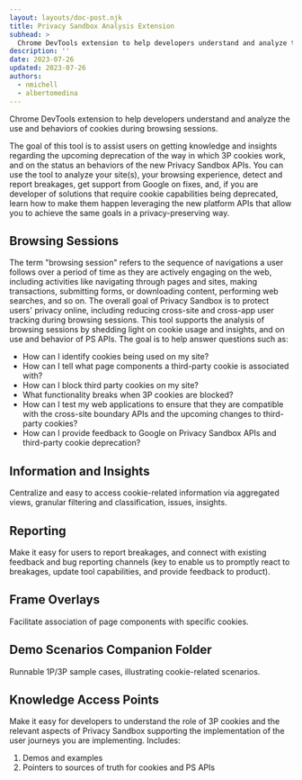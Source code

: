 ```yaml
---
layout: layouts/doc-post.njk
title: Privacy Sandbox Analysis Extension
subhead: >
  Chrome DevTools extension to help developers understand and analyze the use and behaviors of cookies during browsing sessions.
description: ''
date: 2023-07-26
updated: 2023-07-26
authors:
  - nmichell
  - albertomedina
---
```


Chrome DevTools extension to help developers understand and analyze the use and behaviors of cookies during browsing sessions.

The goal of this tool is to assist users on getting knowledge and insights regarding the upcoming deprecation of the way in which 3P cookies work, and on the status an behaviors of the new Privacy Sandbox APIs. You can use the tool to analyze your site(s), your browsing experience, detect and report breakages, get support from Google on fixes, and, if you are developer of solutions that require cookie capabilities being deprecated, learn how to make them happen leveraging the new platform APIs that allow you to achieve the same goals in a privacy-preserving way.

## Browsing Sessions

The term "browsing session" refers to the sequence of navigations a user follows over a period of time as they are actively engaging on the web, including activities like navigating through pages and sites, making transactions, submitting forms, or downloading content, performing web searches, and so on. The overall goal of Privacy Sandbox is to protect users' privacy online, including reducing cross-site and cross-app user tracking during browsing sessions. This tool supports the analysis of browsing sessions by shedding light on cookie usage and insights, and on use and behavior of PS APIs. The goal is to help answer questions such as:

- How can I identify cookies being used on my site?
- How can I tell what page components a third-party cookie is associated with?
- How can I block third party cookies on my site?
- What functionality breaks when 3P cookies are blocked?
- How can I test my web applications to ensure that they are compatible with the cross-site boundary APIs and the upcoming changes to third-party cookies?
- How can I provide feedback to Google on Privacy Sandbox APIs and third-party cookie deprecation?

## Information and Insights

Centralize and easy to access cookie-related information via aggregated views, granular filtering and classification, issues, insights.

## Reporting

Make it easy for users to report breakages, and connect with existing feedback and bug reporting channels (key to enable us to promptly react to breakages, update tool capabilities, and provide feedback to product).

## Frame Overlays

Facilitate association of page components with specific cookies.

## Demo Scenarios Companion Folder

Runnable 1P/3P sample cases, illustrating cookie-related scenarios.

## Knowledge Access Points

Make it easy for developers to understand the role of 3P cookies and the relevant aspects of Privacy Sandbox supporting the implementation of the user journeys you are implementing. Includes:

1. Demos and examples
2. Pointers to sources of truth for cookies and PS APIs
